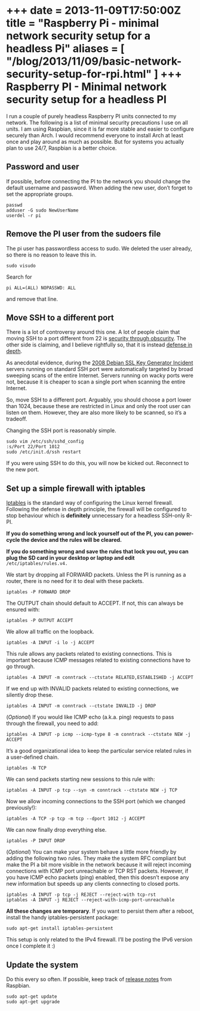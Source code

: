 +++
date = 2013-11-09T17:50:00Z
title = "Raspberry Pi - minimal network security setup for a headless Pi"
aliases = [
  "/blog/2013/11/09/basic-network-security-setup-for-rpi.html"
]
+++
Raspberry PI - Minimal network security setup for a headless PI
===============================================================

I run a couple of purely headless Raspberry PI units connected to my network. The following is a list of minimal security precautions I use on all units. I am using Raspbian, since it is far more stable and easier to configure securely than Arch. I would recommend everyone to install Arch at least once and play around as much as possible. But for systems you actually plan to use 24/7, Raspbian is a better choice.

Password and user
-----------------

If possible, before connecting the PI to the network you should change the default username and password. When adding the new user, don’t forget to set the appropriate groups.

    passwd
    adduser -G sudo NewUserName
    userdel -r pi

Remove the PI user from the sudoers file
----------------------------------------

The pi user has passwordless access to sudo. We deleted the user already, so there is no reason to leave this in.

    sudo visudo

Search for

    pi ALL=(ALL) NOPASSWD: ALL

and remove that line.

Move SSH to a different port
----------------------------

There is a lot of controversy around this one. A lot of people claim that moving SSH to a port different from 22 is [security through obscurity](http://en.wikipedia.org/wiki/Security_through_obscurity). The other side is claiming, and I believe rightfully so, that it is instead [defense in depth](http://en.wikipedia.org/wiki/Defense_in_Depth_(computing)).

As anecdotal evidence, during the [2008 Debian SSL Key Generator Incident](http://www.debian.org/security/2008/dsa-1571) servers running on standard SSH port were automatically targeted by broad sweeping scans of the entire Internet. Servers running on wacky ports were not, because it is cheaper to scan a single port when scanning the entire Internet.

So, move SSH to a different port. Arguably, you should choose a port lower than 1024, because these are restricted in Linux and only the root user can listen on them. However, they are also more likely to be scanned, so it’s a tradeoff.

Changing the SSH port is reasonably simple.

    sudo vim /etc/ssh/sshd_config
    :s/Port 22/Port 1012
    sudo /etc/init.d/ssh restart

If you were using SSH to do this, you will now be kicked out. Reconnect to the new port.

Set up a simple firewall with iptables
--------------------------------------

[Iptables](http://www.netfilter.org/) is the standard way of configuring the Linux kernel firewall. Following the defense in depth principle, the firewall will be configured to stop behaviour which is **definitely** unnecessary for a headless SSH-only R-PI.

**If you do something wrong and lock yourself out of the PI, you can power-cycle the device and the rules will be cleared.**

**If you do something wrong and save the rules that lock you out, you can plug the SD card in your desktop or laptop and edit** `/etc/iptables/rules.v4.`

We start by dropping all FORWARD packets. Unless the PI is running as a router, there is no need for it to deal with these packets.

    iptables -P FORWARD DROP

The OUTPUT chain should default to ACCEPT. If not, this can always be ensured with:

    iptables -P OUTPUT ACCEPT

We allow all traffic on the loopback.

    iptables -A INPUT -i lo -j ACCEPT

This rule allows any packets related to existing connections. This is important because ICMP messages related to existing connections have to go through.

    iptables -A INPUT -m conntrack --ctstate RELATED,ESTABLISHED -j ACCEPT

If we end up with INVALID packets related to existing connections, we silently drop these.

    iptables -A INPUT -m conntrack --ctstate INVALID -j DROP

(*Optional*) If you would like ICMP echo (a.k.a. ping) requests to pass through the firewall, you need to add:

    iptables -A INPUT -p icmp --icmp-type 8 -m conntrack --ctstate NEW -j ACCEPT

It’s a good organizational idea to keep the particular service related rules in a user-defined chain.

    iptables -N TCP

We can send packets starting new sessions to this rule with:

    iptables -A INPUT -p tcp --syn -m conntrack --ctstate NEW -j TCP

Now we allow incoming connections to the SSH port (which we changed previously!):

    iptables -A TCP -p tcp -m tcp --dport 1012 -j ACCEPT

We can now finally drop everything else.

    iptables -P INPUT DROP

(*Optional*) You can make your system behave a little more friendly by adding the following two rules. They make the system RFC compliant but make the PI a bit more visible in the network because it will reject incoming connections with ICMP port unreachable or TCP RST packets. However, if you have ICMP echo packets (ping) enabled, then this doesn’t expose any new information but speeds up any clients connecting to closed ports.

    iptables -A INPUT -p tcp -j REJECT --reject-with tcp-rst
    iptables -A INPUT -j REJECT --reject-with-icmp-port-unreachable

**All these changes are temporary**. If you want to persist them after a reboot, install the handy iptables-persistent package:

    sudo apt-get install iptables-persistent

This setup is only related to the IPv4 firewall. I’ll be posting the IPv6 version once I complete it :)

Update the system
-----------------

Do this every so often. If possible, keep track of [release notes](http://downloads.raspberrypi.org/raspbian/release_notes.txt) from Raspbian.

    sudo apt-get update
    sudo apt-get upgrade
